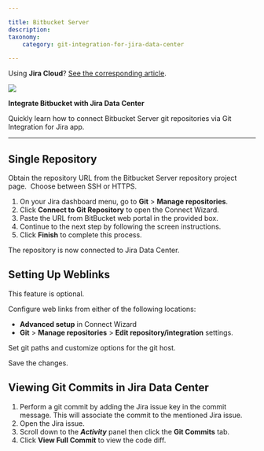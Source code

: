 ```yaml
---

title: Bitbucket Server
description:
taxonomy:
    category: git-integration-for-jira-data-center

---
```




Using **Jira Cloud**? [See the corresponding article](/git-integration-for-jira-cloud/bitbucket-cloud/).

![](https://bigbrassband.com/confluence/images/bitbucket-banner-logo.png)

**Integrate Bitbucket with Jira Data Center**


Quickly learn how to connect Bitbucket Server git repositories via Git Integration for Jira app.



* * *

## **Single Repository**

Obtain the repository URL from the Bitbucket Server repository project page.  Choose between SSH or HTTPS.

1.  On your Jira dashboard menu, go to **Git** > **Manage repositories**.
2.  Click **Connect to Git Repository** to open the Connect Wizard.
3.  Paste the URL from BitBucket web portal in the provided box.
4.  Continue to the next step by following the screen instructions.
5.  Click **Finish** to complete this process. 

The repository is now connected to Jira Data Center.



## **Setting Up Weblinks**

This feature is optional.

Configure web links from either of the following locations:

*   **Advanced setup** in Connect Wizard
*   **Git** > **Manage repositories** > **Edit repository/integration** settings.

Set git paths and customize options for the git host.

Save the changes.



## **Viewing Git Commits in Jira Data Center**

1.  Perform a git commit by adding the Jira issue key in the commit message. This will associate the commit to the mentioned Jira issue.
2.  Open the Jira issue.
3.  Scroll down to the **_Activity_** panel then click the **Git Commits** tab.
4.  Click **View Full Commit** to view the code diff.




